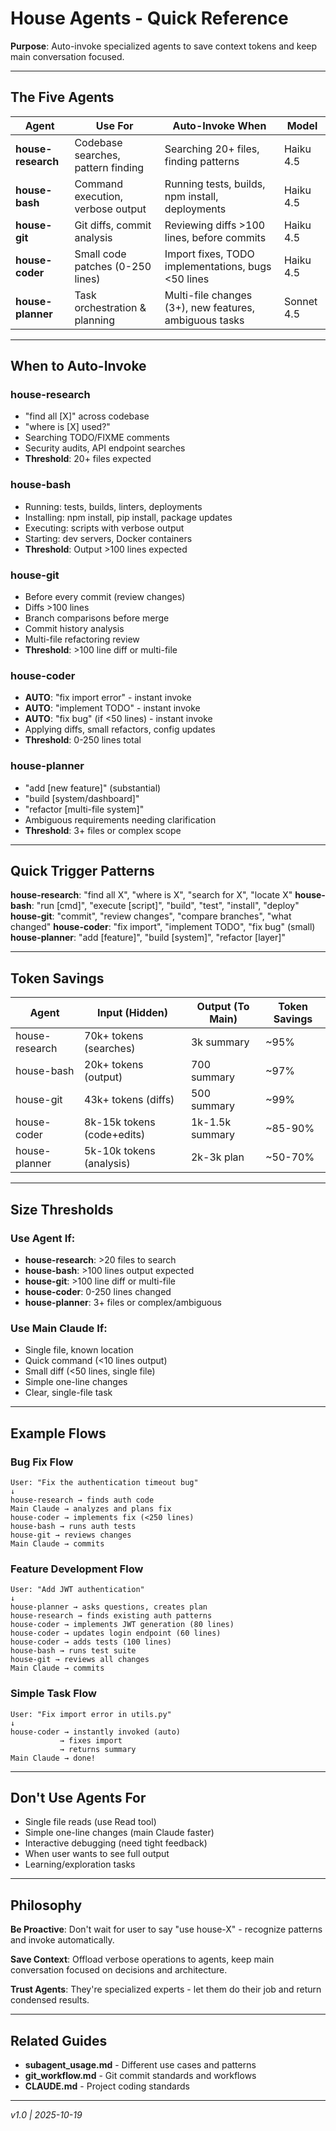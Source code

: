 # House Agents - Quick Reference

**Purpose**: Auto-invoke specialized agents to save context tokens and keep main conversation focused.

---

## The Five Agents

| Agent | Use For | Auto-Invoke When | Model |
|-------|---------|------------------|-------|
| **house-research** | Codebase searches, pattern finding | Searching 20+ files, finding patterns | Haiku 4.5 |
| **house-bash** | Command execution, verbose output | Running tests, builds, npm install, deployments | Haiku 4.5 |
| **house-git** | Git diffs, commit analysis | Reviewing diffs >100 lines, before commits | Haiku 4.5 |
| **house-coder** | Small code patches (0-250 lines) | Import fixes, TODO implementations, bugs <50 lines | Haiku 4.5 |
| **house-planner** | Task orchestration & planning | Multi-file changes (3+), new features, ambiguous tasks | Sonnet 4.5 |

---

## When to Auto-Invoke

### house-research
- "find all [X]" across codebase
- "where is [X] used?"
- Searching TODO/FIXME comments
- Security audits, API endpoint searches
- **Threshold**: 20+ files expected

### house-bash
- Running: tests, builds, linters, deployments
- Installing: npm install, pip install, package updates
- Executing: scripts with verbose output
- Starting: dev servers, Docker containers
- **Threshold**: Output >100 lines expected

### house-git
- Before every commit (review changes)
- Diffs >100 lines
- Branch comparisons before merge
- Commit history analysis
- Multi-file refactoring review
- **Threshold**: >100 line diff or multi-file

### house-coder
- **AUTO**: "fix import error" - instant invoke
- **AUTO**: "implement TODO" - instant invoke
- **AUTO**: "fix bug" (if <50 lines) - instant invoke
- Applying diffs, small refactors, config updates
- **Threshold**: 0-250 lines total

### house-planner
- "add [new feature]" (substantial)
- "build [system/dashboard]"
- "refactor [multi-file system]"
- Ambiguous requirements needing clarification
- **Threshold**: 3+ files or complex scope

---

## Quick Trigger Patterns

**house-research**: "find all X", "where is X", "search for X", "locate X"
**house-bash**: "run [cmd]", "execute [script]", "build", "test", "install", "deploy"
**house-git**: "commit", "review changes", "compare branches", "what changed"
**house-coder**: "fix import", "implement TODO", "fix bug" (small)
**house-planner**: "add [feature]", "build [system]", "refactor [layer]"

---

## Token Savings

| Agent | Input (Hidden) | Output (To Main) | Token Savings |
|-------|----------------|------------------|---------------|
| house-research | 70k+ tokens (searches) | 3k summary | ~95% |
| house-bash | 20k+ tokens (output) | 700 summary | ~97% |
| house-git | 43k+ tokens (diffs) | 500 summary | ~99% |
| house-coder | 8k-15k tokens (code+edits) | 1k-1.5k summary | ~85-90% |
| house-planner | 5k-10k tokens (analysis) | 2k-3k plan | ~50-70% |

---

## Size Thresholds

### Use Agent If:
- **house-research**: >20 files to search
- **house-bash**: >100 lines output expected
- **house-git**: >100 line diff or multi-file
- **house-coder**: 0-250 lines changed
- **house-planner**: 3+ files or complex/ambiguous

### Use Main Claude If:
- Single file, known location
- Quick command (<10 lines output)
- Small diff (<50 lines, single file)
- Simple one-line changes
- Clear, single-file task

---

## Example Flows

### Bug Fix Flow
```
User: "Fix the authentication timeout bug"
↓
house-research → finds auth code
Main Claude → analyzes and plans fix
house-coder → implements fix (<250 lines)
house-bash → runs auth tests
house-git → reviews changes
Main Claude → commits
```

### Feature Development Flow
```
User: "Add JWT authentication"
↓
house-planner → asks questions, creates plan
house-research → finds existing auth patterns
house-coder → implements JWT generation (80 lines)
house-coder → updates login endpoint (60 lines)
house-coder → adds tests (100 lines)
house-bash → runs test suite
house-git → reviews all changes
Main Claude → commits
```

### Simple Task Flow
```
User: "Fix import error in utils.py"
↓
house-coder → instantly invoked (auto)
           → fixes import
           → returns summary
Main Claude → done!
```

---

## Don't Use Agents For

- Single file reads (use Read tool)
- Simple one-line changes (main Claude faster)
- Interactive debugging (need tight feedback)
- When user wants to see full output
- Learning/exploration tasks

---

## Philosophy

**Be Proactive**: Don't wait for user to say "use house-X" - recognize patterns and invoke automatically.

**Save Context**: Offload verbose operations to agents, keep main conversation focused on decisions and architecture.

**Trust Agents**: They're specialized experts - let them do their job and return condensed results.

---

## Related Guides

- **subagent_usage.md** - Different use cases and patterns
- **git_workflow.md** - Git commit standards and workflows
- **CLAUDE.md** - Project coding standards

---

*v1.0 | 2025-10-19*

